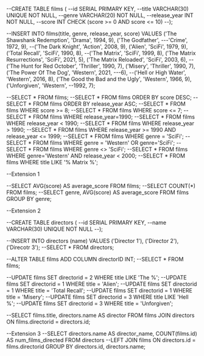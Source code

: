 --CREATE TABLE films (
--id SERIAL PRIMARY KEY,
--title VARCHAR(30) UNIQUE NOT NULL,
--genre VARCHAR(20) NOT NULL,
--release_year INT NOT NULL,
--score INT CHECK (score >= 0 AND score <= 10)
--);

--INSERT INTO films(title, genre, release_year, score) VALUES ('The Shawshank Redemption', 'Drama', 1994, 9), ('The Godfather', ---'Crime', 1972, 9), --('The Dark Knight', 'Action', 2008, 9), ('Alien', 'SciFi', 1979, 9), ('Total Recall', 'SciFi', 1990, 8), 
--('The Matrix', 'SciFi', 1999, 8), ('The Matrix Resurrections', 'SciFi', 2021, 5), ('The Matrix Reloaded', 'SciFi', 2003, 6),
--('The Hunt for Red October', 'Thriller', 1990, 7), ('Misery', 'Thriller', 1990, 7), ('The Power Of The Dog', 'Western', 2021, ---6),
--('Hell or High Water', 'Western', 2016, 8), ('The Good the Bad and the Ugly', 'Western', 1966, 9), ('Unforgiven', 'Western', --1992, 7);

--SELECT * FROM films;
--SELECT * FROM films ORDER BY score DESC;
--SELECT * FROM films ORDER BY release_year ASC;
--SELECT * FROM films WHERE score >= 8;
--SELECT * FROM films WHERE score <= 7;
--SELECT * FROM films WHERE release_year=1990;
--SELECT * FROM films WHERE release_year < 1990;
--SELECT * FROM films WHERE release_year > 1990;
--SELECT * FROM films WHERE release_year >= 1990 AND release_year <= 1999;
--SELECT * FROM films WHERE genre = 'SciFi';
--SELECT * FROM films WHERE genre = 'Western' OR genre='SciFi';
--SELECT * FROM films WHERE genre <> 'SciFi';
--SELECT * FROM films WHERE genre='Western' AND release_year < 2000;
--SELECT * FROM films WHERE title LIKE '% Matrix %';



--Extension 1

--SELECT AVG(score) AS average_score FROM films;
--SELECT COUNT(*) FROM films;
--SELECT genre, AVG(score) AS average_score FROM films GROUP BY genre;

--Extension 2

--CREATE TABLE directors (
--id SERIAL PRIMARY KEY,
--name VARCHAR(30) UNIQUE NOT NULL
--);

--INSERT INTO directors (name) VALUES ('Director 1'), ('Director 2'), ('Direcotr 3');
--SELECT * FROM directors;

--ALTER TABLE films ADD COLUMN directorID INT;
--SELECT * FROM films;

--UPDATE films SET directorid = 2 WHERE title LIKE 'The %';
--UPDATE films SET directorid = 1 WHERE title = 'Alien';
--UPDATE films SET directorid = 1 WHERE title = 'Total Recall';
--UPDATE films SET directorid = 1 WHERE title = 'Misery';
--UPDATE films SET directorid = 3 WHERE title LIKE 'Hell %';
--UPDATE films SET directorid = 3 WHERE title = 'Unforgiven';

--SELECT films.title, directors.name AS director FROM films JOIN directors ON films.directorid = directors.id;



--Extension 3
--SELECT directors.name AS director_name, COUNT(films.id) AS num_films_directed FROM directors 
--LEFT JOIN films ON directors.id = films.directorid GROUP BY directors.id, directors.name;
